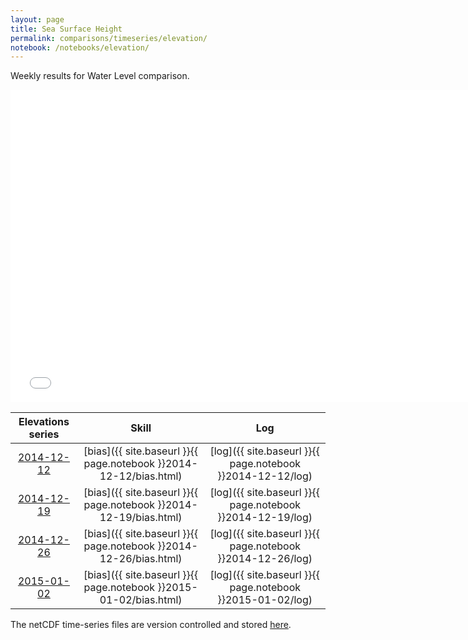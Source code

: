 ```yaml
---
layout: page
title: Sea Surface Height
permalink: comparisons/timeseries/elevation/
notebook: /notebooks/elevation/
---
```


Weekly results for Water Level comparison.

<iframe width="750" height="500" frameBorder="0" src="{{ site.baseurl }}{{ page.notebook }}2015-01-02/ssh.html" name="iframe_ssh"> <p>Your browser does not support iframes.</p> </iframe>


| Elevations series                                                                                     | Skill                                                             | Log                                                        |
|:-----------------------------------------------------------------------------------------------------:|:-----------------------------------------------------------------:|:----------------------------------------------------------:|
| <a href="{{ site.baseurl }}{{ page.notebook }}2014-12-12/ssh.html" target="iframe_ssh">2014-12-12</a> | [bias]({{ site.baseurl }}{{ page.notebook }}2014-12-12/bias.html) | [log]({{ site.baseurl }}{{ page.notebook }}2014-12-12/log) |
| <a href="{{ site.baseurl }}{{ page.notebook }}2014-12-19/ssh.html" target="iframe_ssh">2014-12-19</a> | [bias]({{ site.baseurl }}{{ page.notebook }}2014-12-19/bias.html) | [log]({{ site.baseurl }}{{ page.notebook }}2014-12-19/log) |
| <a href="{{ site.baseurl }}{{ page.notebook }}2014-12-26/ssh.html" target="iframe_ssh">2014-12-26</a> | [bias]({{ site.baseurl }}{{ page.notebook }}2014-12-26/bias.html) | [log]({{ site.baseurl }}{{ page.notebook }}2014-12-26/log) |
| <a href="{{ site.baseurl }}{{ page.notebook }}2015-01-02/ssh.html" target="iframe_ssh">2015-01-02</a> | [bias]({{ site.baseurl }}{{ page.notebook }}2015-01-02/bias.html) | [log]({{ site.baseurl }}{{ page.notebook }}2015-01-02/log) |

The netCDF time-series files are version controlled and stored [here](https://github.com/ocefpaf/secoora/tree/gh-pages/notebooks/ssh).
